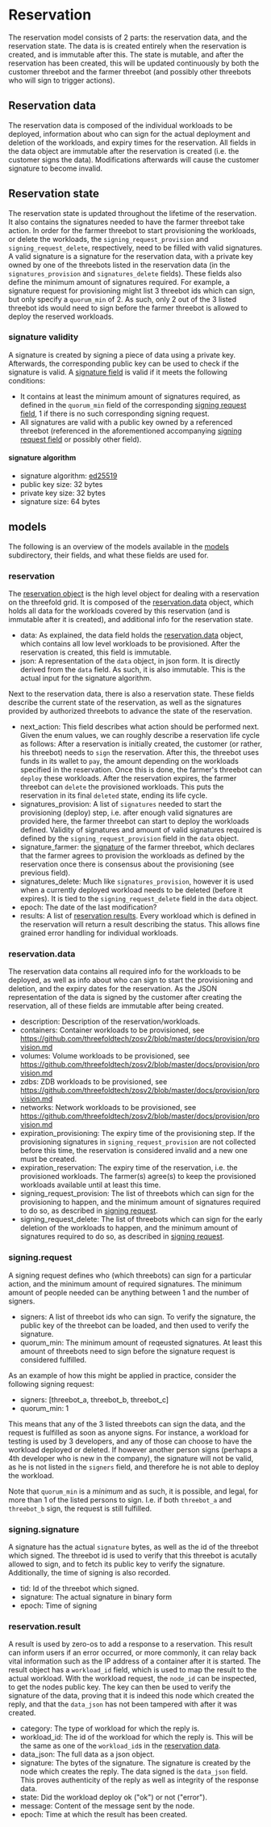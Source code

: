 # Reservation

The reservation model consists of 2 parts: the reservation data, and the
reservation state. The data is is created entirely when the reservation is created,
and is immutable after this. The state is mutable, and after the reservation has been
created, this will be updated continuously by both the customer threebot and the farmer
threebot (and possibly other threebots who will sign to trigger actions).

## Reservation data

The reservation data is composed of the individual workloads to be deployed, information
about who can sign for the actual deployment and deletion of the workloads, and expiry
times for the reservation. All fields in the data object are immutable after the
reservation is created (i.e. the customer signs the data). Modifications afterwards
will cause the customer signature to become invalid.

## Reservation state

The reservation state is updated throughout the lifetime of the reservation. It also
contains the signatures needed to have the farmer threebot take action. In order for
the farmer threebot to start provisioning the workloads, or delete the workloads,
the `signing_request_provision` and `signing_request_delete`, respectively, need to be filled with
valid signatures. A valid signature is a signature for the reservation data, with a
private key owned by one of the threebots listed in the reservation data (in the
`signatures_provision` and `signatures_delete` fields). These fields also define
the minimum amount of signatures required. For example, a signature request for
provisioning might list 3 threebot ids which can sign, but only specify a `quorum_min`
of 2. As such, only 2 out of the 3 listed threebot ids would need to sign before the
farmer threebot is allowed to deploy the reserved workloads.

### signature validity

A signature is created by signing a piece of data using a private key. Afterwards,
the corresponding public key can be used to check if the signature is valid. A
[signature field](#signingsignature) is valid if it meets the following conditions:

- It contains at least the minimum amount of signatures required, as defined in
the `quorum_min` field of the corresponding [signing request field](#signingrequest), 1 if there is no such
corresponding signing request.
- All signatures are valid with a public key owned by a referenced threebot (referenced
in the aforementioned accompanying [signing request field](#signingrequest) or possibly other field).

#### signature algorithm

- signature algorithm: [ed25519](https://ed25519.cr.yp.to/)
- public key size: 32 bytes
- private key size: 32 bytes
- signature size: 64 bytes

## models

The following is an overview of the models available in the [models](./models) subdirectory,
their fields, and what these fields are used for.

### reservation

The [reservation object](./models/reservation.toml) is the high level object for dealing with a reservation
on the threefold grid. It is composed of the [reservation.data](#reservationdata) object, which holds
all data for the workloads covered by this reservation (and is immutable after it is created),
and additional info for the reservation state.

- data: As explained, the data field holds the [reservation.data](#reservationdata) object, which contains all
low level workloads to be provisioned. After the reservation is created, this field is
immutable.
- json: A representation of the `data` object, in json form. It is directly derived from
the `data` field. As such, it is also immutable. This is the actual input for the signature algorithm.

Next to the reservation data, there is also a reservation state. These fields describe
the current state of the reservation, as well as the signatures provided by authorized threebots
to advance the state of the reservation.

- next_action: This field describes what action should be performed next. Given the enum
values, we can roughly describe a reservation life cycle as follows: After a reservation
is initially created, the customer (or rather, his threebot) needs to `sign` the reservation.
After this, the threebot uses funds in its wallet to `pay`, the amount depending on
the workloads specified in the reservation. Once this is done, the farmer's threebot can
`deploy` these workloads. After the reservation expires, the farmer threebot can
`delete` the provisioned workloads. This puts the reservation in its final `deleted` state,
ending its life cycle.
- signatures_provision: A list of `signatures` needed to start the provisioning (deploy) step,
i.e. after enough valid signatures are provided here, the farmer threebot can start to deploy
the workloads defined. Validity of signatures and amount of valid signatures required
is defined by the `signing_request_provision` field in the `data` object.
- signature_farmer: the [signature](#signingsignature) of the farmer threebot, which declares that the farmer
agrees to provision the workloads as defined by the reservation once there is consensus
about the provisioning (see previous field).
- signatures_delete: Much like `signatures_provision`, however it is used when a currently
deployed workload needs to be deleted (before it expires). It is tied to the `signing_request_delete`
field in the `data` object.
- epoch: The date of the last modification?
- results: A list of [reservation results](#reservationresult). Every workload which is defined in the reservation
will return a result describing the status. This allows fine grained error handling for individual
workloads.

### reservation.data

The reservation data contains all required info for the workloads to be deployed,
as well as info about who can sign to start the provisioning and deletion, and the expiry
dates for the reservation. As the JSON representation of the data is signed by the customer
after creating the reservation, all of these fields are immutable after being created.

- description: Description of the reservation/workloads.
- containers: Container workloads to be provisioned, see https://github.com/threefoldtech/zosv2/blob/master/docs/provision/provision.md
- volumes: Volume workloads to be provisioned, see https://github.com/threefoldtech/zosv2/blob/master/docs/provision/provision.md
- zdbs: ZDB workloads to be provisioned, see https://github.com/threefoldtech/zosv2/blob/master/docs/provision/provision.md
- networks: Network workloads to be provisioned, see https://github.com/threefoldtech/zosv2/blob/master/docs/provision/provision.md
- expiration_provisioning: The expiry time of the provisioning step. If the provisioning signatures
in `signing_request_provision` are not collected before this time, the reservation is
considered invalid and a new one must be created.
- expiration_reservation: The expiry time of the reservation, i.e. the provisioned workloads.
The farmer(s) agree(s) to keep the provisioned workloads available until at least this
time.
- signing_request_provision: The list of threebots which can sign for the provisioning to happen,
and the minimum amount of signatures required to do so, as described in [signing request](#siginingrequest).
- signing_request_delete: The list of threebots which can sign for the early deletion of the workloads
to happen, and the minimum amount of signatures required to do so, as described in [signing request](#signingrequest).

### signing.request

A signing request defines who (which threebots) can sign for a particular action,
and the minimum amount of required signatures. The minimum amount of people needed
can be anything between 1 and the number of signers.

- signers: A list of threebot ids who can sign. To verify the signature, the public
key of the threebot can be loaded, and then used to verify the signature.
- quorum_min: The minimum amount of reqeusted signatures. At least this amount of
threebots need to sign before the signature request is considered fulfilled.

As an example of how this might be applied in practice, consider the following
signing request:

- signers: [threebot_a, threebot_b, threebot_c]
- quorum_min: 1

This means that any of the 3 listed threebots can sign the data, and the request
is fulfilled as soon as anyone signs. For instance, a workload for testing is used
by 3 developers, and any of those can choose to have the workload deployed or deleted.
If however another person signs (perhaps a 4th developer who is new in the company),
the signature will not be valid, as he is not listed in the `signers` field, and therefore
he is not able to deploy the workload.

Note that `quorum_min` is a _minimum_ and as such, it is possible, and legal, for more than 1 of the listed persons to sign.
I.e. if both `threebot_a` and `threebot_b` sign, the request is still fulfilled.

### signing.signature

A signature has the actual `signature` bytes, as well as the id of the threebot
which signed. The threebot id is used to verify that this threebot is acutally
allowed to sign, and to fetch its public key to verify the signature. Additionally,
the time of signing is also recorded.

- tid: Id of the threebot which signed.
- signature: The actual signature in binary form
- epoch: Time of signing

### reservation.result

A result is used by zero-os to add a response to a reservation. This result
can inform users if an error occurred, or more commonly, it can relay back vital
information such as the IP address of a container after it is started. The result
object has a `workload_id` field, which is used to map the result to the actual
workload. With the workload request, the `node_id` can be inspected, to get the
nodes public key. The key can then be used to verify the signature of the data,
proving that it is indeed this node which created the reply, and that the `data_json`
has not been tampered with after it was created.

- category: The type of workload for which the reply is.
- workload_id: The id of the workload for which the reply is. This will be the same
as one of the `workload_id`s in the [reservation data](#reservationdata).
- data_json: The full data as a json object.
- signature: The bytes of the signature. The signature is created by the node which
creates the reply. The data signed is the `data_json` field. This proves authenticity
of the reply as well as integrity of the response data.
- state: Did the workload deploy ok ("ok") or not ("error").
- message: Content of the message sent by the node.
- epoch: Time at which the result has been created.
